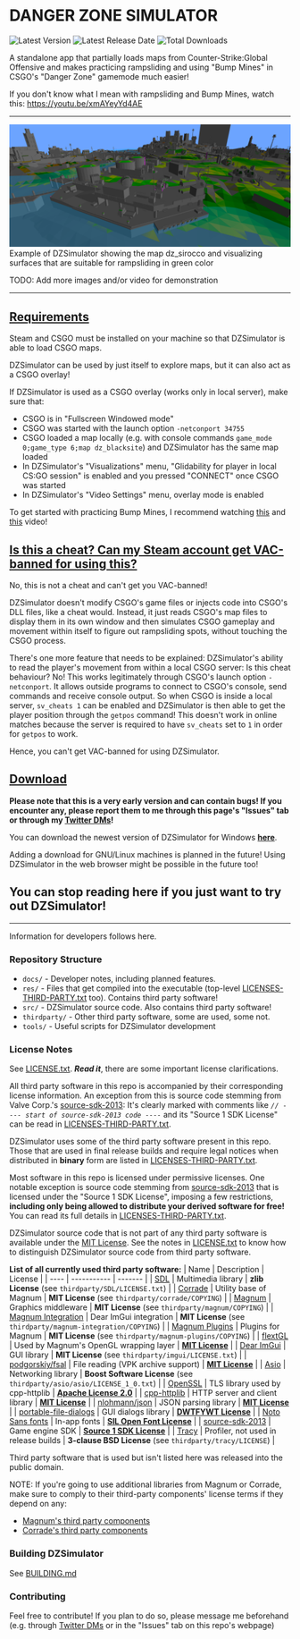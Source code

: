 # DANGER ZONE SIMULATOR

![Latest Version](https://img.shields.io/github/v/tag/lacyyy/DZSimulator?label=version)
![Latest Release Date](https://img.shields.io/github/release-date/lacyyy/DZSimulator)
![Total Downloads](https://img.shields.io/github/downloads/lacyyy/DZSimulator/total?label=total%20downloads)

A standalone app that partially loads maps from Counter-Strike:Global Offensive and makes practicing rampsliding and using "Bump Mines" in CSGO's "Danger Zone" gamemode much easier!

If you don't know what I mean with rampsliding and Bump Mines, watch this: https://youtu.be/xmAYeyYd4AE

----

![Demonstration screenshot 1](docs/media/demo_img_1.png)
Example of DZSimulator showing the map dz_sirocco and visualizing surfaces that are suitable for rampsliding in green color

TODO: Add more images and/or video for demonstration

----

## <ins>Requirements</ins>

Steam and CSGO must be installed on your machine so that DZSimulator is able to load CSGO maps.

DZSimulator can be used by just itself to explore maps, but it can also act as a CSGO overlay!

If DZSimulator is used as a CSGO overlay (works only in local server), make sure that:
- CSGO is in "Fullscreen Windowed mode"
- CSGO was started with the launch option `-netconport 34755`
- CSGO loaded a map locally (e.g. with console commands `game_mode 0;game_type 6;map dz_blacksite`) and DZSimulator has the same map loaded
- In DZSimulator's "Visualizations" menu, "Glidability for player in local CS:GO session" is enabled and you pressed "CONNECT" once CSGO was started
- In DZSimulator's "Video Settings" menu, overlay mode is enabled

To get started with practicing Bump Mines, I recommend watching [this](https://youtu.be/IPWxlnEsLkQ) and [this](https://youtu.be/YblZkx7mXFM) video!


## <ins>Is this a cheat? Can my Steam account get VAC-banned for using this?</ins>

No, this is not a cheat and can't get you VAC-banned!

DZSimulator doesn't modify CSGO's game files or injects code into CSGO's DLL files, like a cheat would. Instead, it just reads CSGO's map files to display them in its own window and then simulates CSGO gameplay and movement within itself to figure out rampsliding spots, without touching the CSGO process.

There's one more feature that needs to be explained: DZSimulator's ability to read the player's movement from within a local CSGO server: Is this cheat behaviour? No! This works legitimately through CSGO's launch option `-netconport`. It allows outside programs to connect to CSGO's console, send commands and receive console output. So when CSGO is inside a local server, `sv_cheats 1` can be enabled and DZSimulator is then able to get the player position through the `getpos` command! This doesn't work in online matches because the server is required to have `sv_cheats` set to `1` in order for `getpos` to work.

Hence, you can't get VAC-banned for using DZSimulator.

## <ins>Download</ins>

**Please note that this is a very early version and can contain bugs! If you encounter any, please report them to me through this page's "Issues" tab or through my [Twitter DMs](https://twitter.com/lacyyycs)!**

You can download the newest version of DZSimulator for Windows [**here**](https://github.com/lacyyy/DZSimulator/releases/latest).

Adding a download for GNU/Linux machines is planned in the future!
Using DZSimulator in the web browser might be possible in the future too!

## You can stop reading here if you just want to try out DZSimulator! 

----
Information for developers follows here.

### Repository Structure
- `docs/` - Developer notes, including planned features.
- `res/` - Files that get compiled into the executable (top-level [LICENSES-THIRD-PARTY.txt](LICENSES-THIRD-PARTY.txt) too). Contains third party software!
- `src/` - DZSimulator source code. Also contains third party software!
- `thirdparty/` - Other third party software, some are used, some not.
- `tools/` - Useful scripts for DZSimulator development

### License Notes

See [LICENSE.txt](LICENSE.txt). ***Read it***, there are some important license clarifications.

All third party software in this repo is accompanied by their corresponding license information. An exception from this is source code stemming from Valve Corp.'s [source-sdk-2013](https://github.com/ValveSoftware/source-sdk-2013): It's clearly marked with comments like *`// ---- start of source-sdk-2013 code ----`* and its "Source 1 SDK License" can be read in [LICENSES-THIRD-PARTY.txt](LICENSES-THIRD-PARTY.txt).

DZSimulator uses some of the third party software present in this repo. Those that are used in final release builds and require legal notices when distributed in **binary** form are listed in [LICENSES-THIRD-PARTY.txt](LICENSES-THIRD-PARTY.txt).

Most software in this repo is licensed under permissive licenses. One notable exception is source code stemming from [source-sdk-2013](https://github.com/ValveSoftware/source-sdk-2013) that is licensed under the "Source 1 SDK License", imposing a few restrictions, **including only being allowed to distribute your derived software for free!** You can read its full details in [LICENSES-THIRD-PARTY.txt](LICENSES-THIRD-PARTY.txt).

DZSimulator source code that is not part of any third party software is available under the [MIT License](LICENSE.txt). See the notes in [LICENSE.txt](LICENSE.txt) to know how to distinguish DZSimulator source code from third party software.

**List of all currently used third party software:**
| Name | Description | License |
| ---- | ----------- | ------- |
| [SDL](https://www.libsdl.org) | Multimedia library | **zlib License** (see `thirdparty/SDL/LICENSE.txt`) |
| [Corrade](https://github.com/mosra/corrade) | Utility base of Magnum | **MIT License** (see `thirdparty/corrade/COPYING`) |
| [Magnum](https://github.com/mosra/magnum) | Graphics middleware | **MIT License** (see `thirdparty/magnum/COPYING`) |
| [Magnum Integration](https://github.com/mosra/magnum-integration) | Dear ImGui integration | **MIT License** (see `thirdparty/magnum-integration/COPYING`) |
| [Magnum Plugins](https://github.com/mosra/magnum-plugins) | Plugins for Magnum | **MIT License** (see `thirdparty/magnum-plugins/COPYING`) |
| [flextGL](https://github.com/mosra/flextgl) | Used by Magnum's OpenGL wrapping layer | [**MIT License**](https://github.com/mosra/flextgl/blob/master/COPYING) |
| [Dear ImGui](https://github.com/ocornut/imgui) | GUI library | **MIT License** (see `thirdparty/imgui/LICENSE.txt`) |
| [podgorskiy/fsal](https://github.com/podgorskiy/fsal) | File reading (VPK archive support) | [**MIT License**](thirdparty/fsal_modified/fsal/LICENSE) |
| [Asio](https://think-async.com/Asio/) | Networking library | **Boost Software License** (see `thirdparty/asio/asio/LICENSE_1_0.txt`) |
| [OpenSSL](https://github.com/openssl/openssl) | TLS library used by cpp-httplib | [**Apache License 2.0**](http://www.apache.org/licenses/LICENSE-2.0) |
| [cpp-httplib](https://github.com/yhirose/cpp-httplib) | HTTP server and client library | [**MIT License**](thirdparty/cpp-httplib/LICENSE) |
| [nlohmann/json](https://github.com/nlohmann/json) | JSON parsing library | [**MIT License**](thirdparty/json/LICENSE.MIT) |
| [portable-file-dialogs](https://github.com/samhocevar/portable-file-dialogs) | GUI dialogs library | [**DWTFYWT License**](thirdparty/portable-file-dialogs/COPYING) |
| [Noto Sans fonts](https://fonts.google.com/noto/specimen/Noto+Sans) | In-app fonts | [**SIL Open Font License**](res/fonts/OFL.txt) |
| [source-sdk-2013](https://github.com/ValveSoftware/source-sdk-2013) | Game engine SDK | [**Source 1 SDK License**](LICENSES-THIRD-PARTY.txt) |
| [Tracy](https://github.com/wolfpld/tracy) | Profiler, not used in release builds | **3-clause BSD License** (see `thirdparty/tracy/LICENSE`) |

Third party software that is used but isn't listed here was released into the public domain.

NOTE: If you're going to use additional libraries from Magnum or Corrade, make sure to comply to their third-party components' license terms if they depend on any:
- [Magnum's third party components](https://doc.magnum.graphics/magnum/credits-third-party.html)
- [Corrade's third party components](https://doc.magnum.graphics/corrade/corrade-credits-third-party.html)

### Building DZSimulator

See [BUILDING.md](BUILDING.md)

### Contributing

Feel free to contribute! If you plan to do so, please message me beforehand (e.g. through [Twitter DMs](https://twitter.com/lacyyycs) or in the "Issues" tab on this repo's webpage)



